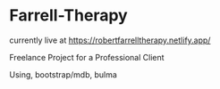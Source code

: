 # Farrell-Therapy




currently live at https://robertfarrelltherapy.netlify.app/




Freelance Project for a Professional Client

Using, bootstrap/mdb, bulma
